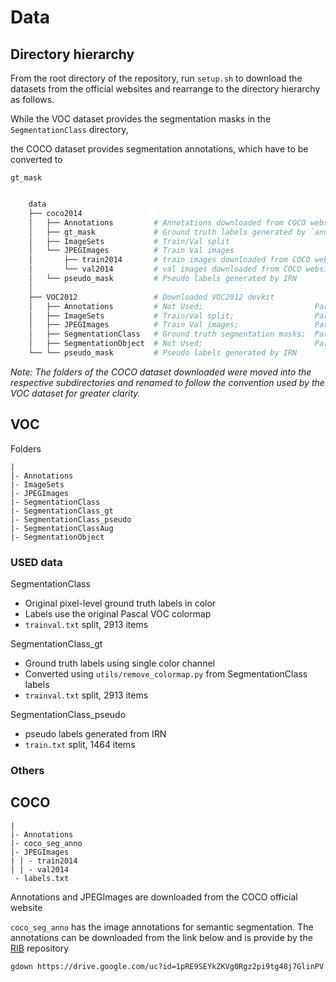 # Data 

## Directory hierarchy

From the root directory of the repository, run `setup.sh` to download the datasets from the official websites and rearrange to the directory hierarchy as follows. 

While the VOC dataset provides the segmentation masks in the `SegmentationClass` directory, 

the COCO dataset provides segmentation annotations, which have to be converted to 

`gt_mask` 

```py

    data
    ├── coco2014      
    │   ├── Annotations         # Annotations downloaded from COCO website, renamed annotations -> Annotations
    │   ├── gt_mask             # Ground truth labels generated by `ann_to_mask.py` from the annotations
    │   ├── ImageSets           # Train/Val split 
    │   └── JPEGImages          # Train Val images
    │       ├── train2014       # train images downloaded from COCO website
    │       └── val2014         # val images downloaded from COCO website
    │   └── pseudo_mask         # Pseudo labels generated by IRN
    │
    ├── VOC2012                 # Downloaded VOC2012 devkit            
    │   ├── Annotations         # Not Used;                         Part of VOC2012 devkit 
    │   ├── ImageSets           # Train/Val split;                  Part of VOC2012 devkit 
    │   ├── JPEGImages          # Train Val images;                 Part of VOC2012 devkit    
    │   ├── SegmentationClass   # Ground truth segmentation masks;  Part of VOC2012 devkit 
    │   ├── SegmentationObject  # Not Used;                         Part of VOC2012 devkit 
    └── └── pseudo_mask         # Pseudo labels generated by IRN

```

_Note: The folders of the COCO dataset downloaded were moved into the respective subdirectories and renamed to follow the convention used by the VOC dataset for greater clarity._

## VOC

Folders

```
|
|- Annotations
|- ImageSets
|- JPEGImages
|- SegmentationClass
|- SegmentationClass_gt
|- SegmentationClass_pseudo
|- SegmentationClassAug
|- SegmentationObject

```
### USED data

SegmentationClass
- Original pixel-level ground truth labels in color
- Labels use the original Pascal VOC colormap
- `trainval.txt` split, 2913 items

SegmentationClass_gt
- Ground truth labels using single color channel
- Converted using `utils/remove_colormap.py` from SegmentationClass labels
- `trainval.txt` split, 2913 items

SegmentationClass_pseudo
- pseudo labels generated from IRN
- `train.txt` split, 1464 items


### Others


## COCO

```
|
|- Annotations
|- coco_seg_anno
|- JPEGImages
| | - train2014
| | - val2014
 - labels.txt

```

Annotations and JPEGImages are downloaded from the COCO official website

`coco_seg_anno` has the image annotations for semantic segmentation. The annotations can be downloaded from the link below and is provide by the [RIB](https://github.com/jbeomlee93/RIB) repository

```
gdown https://drive.google.com/uc?id=1pRE9SEYkZKVg0Rgz2pi9tg48j7GlinPV
```

